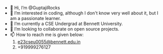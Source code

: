 - 👋 Hi, I’m @GuptajiRocks
- 👀 I’m interested in coding, although I don't know very well about it, but I am a passionate learner.
- 🌱 I’m currently a CSE Undergrad at Bennett University.
- 💞️ I’m looking to collaborate on open source projects.
- 📫 How to reach me is given below:
    1. e23cseu0055@bennett.edu.in
    2. +919999276127

<!---
GuptajiRocks/GuptajiRocks is a ✨ special ✨ repository because its `README.md` (this file) appears on your GitHub profile.
You can click the Preview link to take a look at your changes.
--->
